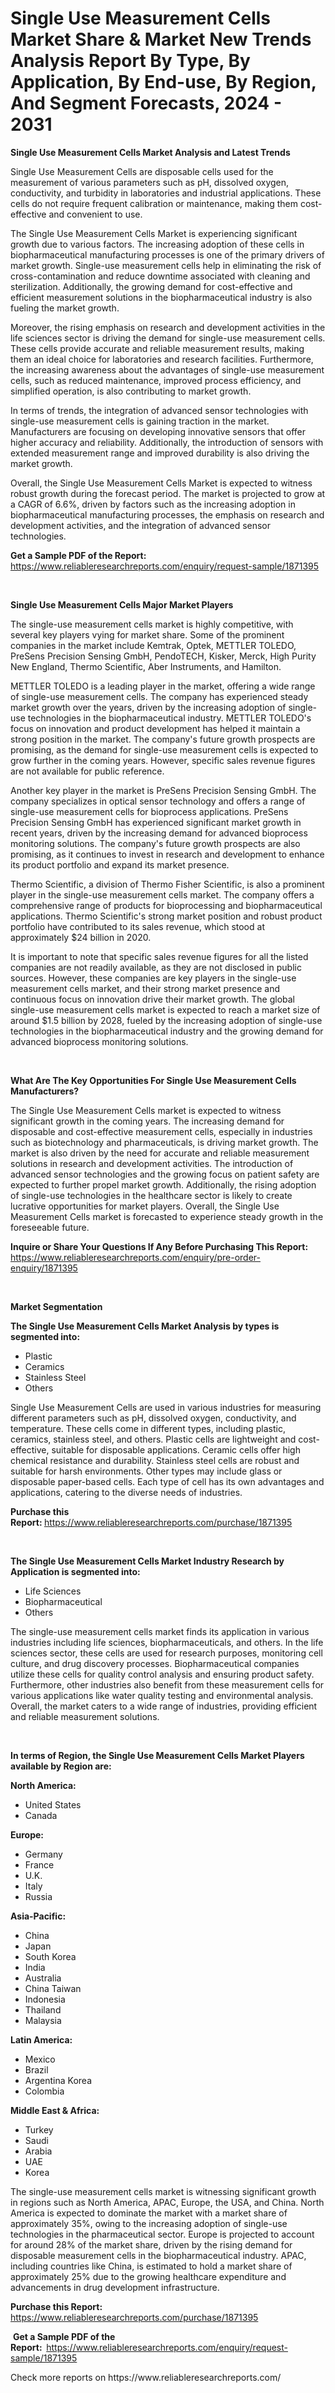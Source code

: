<p><h1>Single Use Measurement Cells Market Share & Market New Trends Analysis Report By Type, By Application, By End-use, By Region, And Segment Forecasts, 2024 - 2031</h1></p><p><strong>Single Use Measurement Cells Market Analysis and Latest Trends</strong></p>
<p><p>Single Use Measurement Cells are disposable cells used for the measurement of various parameters such as pH, dissolved oxygen, conductivity, and turbidity in laboratories and industrial applications. These cells do not require frequent calibration or maintenance, making them cost-effective and convenient to use.</p><p>The Single Use Measurement Cells Market is experiencing significant growth due to various factors. The increasing adoption of these cells in biopharmaceutical manufacturing processes is one of the primary drivers of market growth. Single-use measurement cells help in eliminating the risk of cross-contamination and reduce downtime associated with cleaning and sterilization. Additionally, the growing demand for cost-effective and efficient measurement solutions in the biopharmaceutical industry is also fueling the market growth.</p><p>Moreover, the rising emphasis on research and development activities in the life sciences sector is driving the demand for single-use measurement cells. These cells provide accurate and reliable measurement results, making them an ideal choice for laboratories and research facilities. Furthermore, the increasing awareness about the advantages of single-use measurement cells, such as reduced maintenance, improved process efficiency, and simplified operation, is also contributing to market growth.</p><p>In terms of trends, the integration of advanced sensor technologies with single-use measurement cells is gaining traction in the market. Manufacturers are focusing on developing innovative sensors that offer higher accuracy and reliability. Additionally, the introduction of sensors with extended measurement range and improved durability is also driving the market growth.</p><p>Overall, the Single Use Measurement Cells Market is expected to witness robust growth during the forecast period. The market is projected to grow at a CAGR of 6.6%, driven by factors such as the increasing adoption in biopharmaceutical manufacturing processes, the emphasis on research and development activities, and the integration of advanced sensor technologies.</p></p>
<p><strong>Get a Sample PDF of the Report:&nbsp;</strong> <a href="https://www.reliableresearchreports.com/enquiry/request-sample/1871395">https://www.reliableresearchreports.com/enquiry/request-sample/1871395</a></p>
<p>&nbsp;</p>
<p><strong>Single Use Measurement Cells Major Market Players</strong></p>
<p><p>The single-use measurement cells market is highly competitive, with several key players vying for market share. Some of the prominent companies in the market include Kemtrak, Optek, METTLER TOLEDO, PreSens Precision Sensing GmbH, PendoTECH, Kisker, Merck, High Purity New England, Thermo Scientific, Aber Instruments, and Hamilton.</p><p>METTLER TOLEDO is a leading player in the market, offering a wide range of single-use measurement cells. The company has experienced steady market growth over the years, driven by the increasing adoption of single-use technologies in the biopharmaceutical industry. METTLER TOLEDO's focus on innovation and product development has helped it maintain a strong position in the market. The company's future growth prospects are promising, as the demand for single-use measurement cells is expected to grow further in the coming years. However, specific sales revenue figures are not available for public reference.</p><p>Another key player in the market is PreSens Precision Sensing GmbH. The company specializes in optical sensor technology and offers a range of single-use measurement cells for bioprocess applications. PreSens Precision Sensing GmbH has experienced significant market growth in recent years, driven by the increasing demand for advanced bioprocess monitoring solutions. The company's future growth prospects are also promising, as it continues to invest in research and development to enhance its product portfolio and expand its market presence.</p><p>Thermo Scientific, a division of Thermo Fisher Scientific, is also a prominent player in the single-use measurement cells market. The company offers a comprehensive range of products for bioprocessing and biopharmaceutical applications. Thermo Scientific's strong market position and robust product portfolio have contributed to its sales revenue, which stood at approximately $24 billion in 2020.</p><p>It is important to note that specific sales revenue figures for all the listed companies are not readily available, as they are not disclosed in public sources. However, these companies are key players in the single-use measurement cells market, and their strong market presence and continuous focus on innovation drive their market growth. The global single-use measurement cells market is expected to reach a market size of around $1.5 billion by 2028, fueled by the increasing adoption of single-use technologies in the biopharmaceutical industry and the growing demand for advanced bioprocess monitoring solutions.</p></p>
<p>&nbsp;</p>
<p><strong>What Are The Key Opportunities For Single Use Measurement Cells Manufacturers?</strong></p>
<p><p>The Single Use Measurement Cells market is expected to witness significant growth in the coming years. The increasing demand for disposable and cost-effective measurement cells, especially in industries such as biotechnology and pharmaceuticals, is driving market growth. The market is also driven by the need for accurate and reliable measurement solutions in research and development activities. The introduction of advanced sensor technologies and the growing focus on patient safety are expected to further propel market growth. Additionally, the rising adoption of single-use technologies in the healthcare sector is likely to create lucrative opportunities for market players. Overall, the Single Use Measurement Cells market is forecasted to experience steady growth in the foreseeable future.</p></p>
<p><strong>Inquire or Share Your Questions If Any Before Purchasing This Report:</strong> <a href="https://www.reliableresearchreports.com/enquiry/pre-order-enquiry/1871395">https://www.reliableresearchreports.com/enquiry/pre-order-enquiry/1871395</a></p>
<p>&nbsp;</p>
<p><strong>Market Segmentation</strong></p>
<p><strong>The Single Use Measurement Cells Market Analysis by types is segmented into:</strong></p>
<p><ul><li>Plastic</li><li>Ceramics</li><li>Stainless Steel</li><li>Others</li></ul></p>
<p><p>Single Use Measurement Cells are used in various industries for measuring different parameters such as pH, dissolved oxygen, conductivity, and temperature. These cells come in different types, including plastic, ceramics, stainless steel, and others. Plastic cells are lightweight and cost-effective, suitable for disposable applications. Ceramic cells offer high chemical resistance and durability. Stainless steel cells are robust and suitable for harsh environments. Other types may include glass or disposable paper-based cells. Each type of cell has its own advantages and applications, catering to the diverse needs of industries.</p></p>
<p><strong>Purchase this Report:&nbsp;</strong><a href="https://www.reliableresearchreports.com/purchase/1871395">https://www.reliableresearchreports.com/purchase/1871395</a></p>
<p>&nbsp;</p>
<p><strong>The Single Use Measurement Cells Market Industry Research by Application is segmented into:</strong></p>
<p><ul><li>Life Sciences</li><li>Biopharmaceutical</li><li>Others</li></ul></p>
<p><p>The single-use measurement cells market finds its application in various industries including life sciences, biopharmaceuticals, and others. In the life sciences sector, these cells are used for research purposes, monitoring cell culture, and drug discovery processes. Biopharmaceutical companies utilize these cells for quality control analysis and ensuring product safety. Furthermore, other industries also benefit from these measurement cells for various applications like water quality testing and environmental analysis. Overall, the market caters to a wide range of industries, providing efficient and reliable measurement solutions.</p></p>
<p>&nbsp;</p>
<p><strong>In terms of Region, the Single Use Measurement Cells Market Players available by Region are:</strong></p>
<p>
    <p> <strong> North America: </strong>
        <ul>
            <li>United States</li>
            <li>Canada</li>
        </ul>
        </p> 
    <p> <strong> Europe: </strong>
        <ul>
            <li>Germany</li>
            <li>France</li>
            <li>U.K.</li>
            <li>Italy</li>
            <li>Russia</li>
        </ul>
        </p> 
    <p> <strong> Asia-Pacific: </strong>
        <ul>
            <li>China</li>
            <li>Japan</li>
            <li>South Korea</li>
            <li>India</li>
            <li>Australia</li>
            <li>China Taiwan</li>
            <li>Indonesia</li>
            <li>Thailand</li>
            <li>Malaysia</li>
        </ul>
        </p> 
    <p> <strong> Latin America: </strong>
        <ul>
            <li>Mexico</li>
            <li>Brazil</li>
            <li>Argentina Korea</li>
            <li>Colombia</li>
        </ul>
        </p> 
    <p> <strong> Middle East & Africa: </strong>
        <ul>
            <li>Turkey</li>
            <li>Saudi</li>
            <li>Arabia</li>
            <li>UAE</li>
            <li>Korea</li>
        </ul>
    </p>
    </p>
<p><p>The single-use measurement cells market is witnessing significant growth in regions such as North America, APAC, Europe, the USA, and China. North America is expected to dominate the market with a market share of approximately 35%, owing to the increasing adoption of single-use technologies in the pharmaceutical sector. Europe is projected to account for around 28% of the market share, driven by the rising demand for disposable measurement cells in the biopharmaceutical industry. APAC, including countries like China, is estimated to hold a market share of approximately 25% due to the growing healthcare expenditure and advancements in drug development infrastructure.</p></p>
<p><strong>Purchase this Report: </strong><a href="https://www.reliableresearchreports.com/purchase/1871395">https://www.reliableresearchreports.com/purchase/1871395</a></p>
<p>&nbsp;<strong>Get a Sample PDF of the Report:&nbsp;&nbsp;</strong><a href="https://www.reliableresearchreports.com/enquiry/request-sample/1871395">https://www.reliableresearchreports.com/enquiry/request-sample/1871395</a></p>
<p><strong></strong></p>
<p>Check more reports on https://www.reliableresearchreports.com/</p>